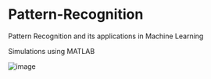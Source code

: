 # Pattern-Recognition
Pattern Recognition and its applications in Machine Learning

Simulations using MATLAB

![image](https://user-images.githubusercontent.com/82328705/225167328-635390af-e713-4651-a061-6563b6f07483.png)
